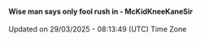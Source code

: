 #### Wise man says only fool rush in - McKidKneeKaneSir
Updated on 29/03/2025 - 08:13:49 (UTC) Time Zone
